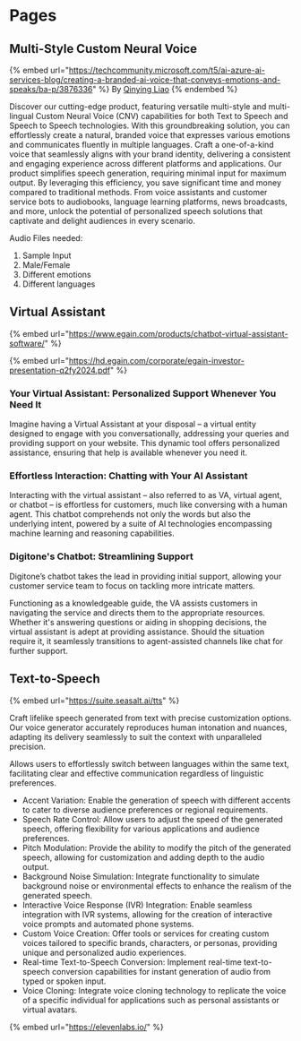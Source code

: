 # Pages



## Multi-Style Custom Neural Voice

{% embed url="https://techcommunity.microsoft.com/t5/ai-azure-ai-services-blog/creating-a-branded-ai-voice-that-conveys-emotions-and-speaks/ba-p/3876336" %}
By [Qinying Liao](https://techcommunity.microsoft.com/t5/user/viewprofilepage/user-id/175688)
{% endembed %}

Discover our cutting-edge product, featuring versatile multi-style and multi-lingual Custom Neural Voice (CNV) capabilities for both Text to Speech and Speech to Speech technologies. With this groundbreaking solution, you can effortlessly create a natural, branded voice that expresses various emotions and communicates fluently in multiple languages. Craft a one-of-a-kind voice that seamlessly aligns with your brand identity, delivering a consistent and engaging experience across different platforms and applications. Our product simplifies speech generation, requiring minimal input for maximum output. By leveraging this efficiency, you save significant time and money compared to traditional methods. From voice assistants and customer service bots to audiobooks, language learning platforms, news broadcasts, and more, unlock the potential of personalized speech solutions that captivate and delight audiences in every scenario.

Audio Files needed:

1. Sample Input
2. Male/Female
3. Different emotions
4. Different languages

## Virtual Assistant

{% embed url="https://www.egain.com/products/chatbot-virtual-assistant-software/" %}

{% embed url="https://hd.egain.com/corporate/egain-investor-presentation-q2fy2024.pdf" %}

### Your Virtual Assistant: Personalized Support Whenever You Need It

Imagine having a Virtual Assistant at your disposal – a virtual entity designed to engage with you conversationally, addressing your queries and providing support on your website. This dynamic tool offers personalized assistance, ensuring that help is available whenever you need it.

### Effortless Interaction: Chatting with Your AI Assistant

Interacting with the virtual assistant – also referred to as VA, virtual agent, or chatbot – is effortless for customers, much like conversing with a human agent. This chatbot comprehends not only the words but also the underlying intent, powered by a suite of AI technologies encompassing machine learning and reasoning capabilities.

### Digitone's Chatbot: Streamlining Support

Digitone’s chatbot takes the lead in providing initial support, allowing your customer service team to focus on tackling more intricate matters.

Functioning as a knowledgeable guide, the VA assists customers in navigating the service and directs them to the appropriate resources. Whether it's answering questions or aiding in shopping decisions, the virtual assistant is adept at providing assistance. Should the situation require it, it seamlessly transitions to agent-assisted channels like chat for further support.

## Text-to-Speech

{% embed url="https://suite.seasalt.ai/tts" %}

Craft lifelike speech generated from text with precise customization options. Our voice generator accurately reproduces human intonation and nuances, adapting its delivery seamlessly to suit the context with unparalleled precision.

Allows users to effortlessly switch between languages within the same text, facilitating clear and effective communication regardless of linguistic preferences.&#x20;

* Accent Variation: Enable the generation of speech with different accents to cater to diverse audience preferences or regional requirements.
* Speech Rate Control: Allow users to adjust the speed of the generated speech, offering flexibility for various applications and audience preferences.
* Pitch Modulation: Provide the ability to modify the pitch of the generated speech, allowing for customization and adding depth to the audio output.
* Background Noise Simulation: Integrate functionality to simulate background noise or environmental effects to enhance the realism of the generated speech.
* Interactive Voice Response (IVR) Integration: Enable seamless integration with IVR systems, allowing for the creation of interactive voice prompts and automated phone systems.
* Custom Voice Creation: Offer tools or services for creating custom voices tailored to specific brands, characters, or personas, providing unique and personalized audio experiences.
* Real-time Text-to-Speech Conversion: Implement real-time text-to-speech conversion capabilities for instant generation of audio from typed or spoken input.
* Voice Cloning: Integrate voice cloning technology to replicate the voice of a specific individual for applications such as personal assistants or virtual avatars.

{% embed url="https://elevenlabs.io/" %}
